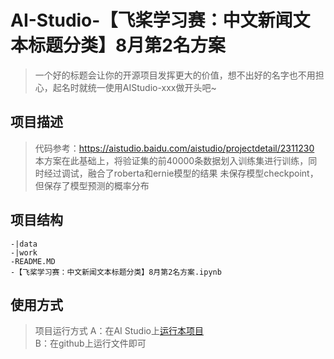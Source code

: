 # AI-Studio-【飞桨学习赛：中文新闻文本标题分类】8月第2名方案
> 一个好的标题会让你的开源项目发挥更大的价值，想不出好的名字也不用担心，起名时就统一使用AIStudio-xxx做开头吧~

## 项目描述
> 代码参考：https://aistudio.baidu.com/aistudio/projectdetail/2311230
> 本方案在此基础上，将验证集的前40000条数据划入训练集进行训练，同时经过调试，融合了roberta和ernie模型的结果
> 未保存模型checkpoint，但保存了模型预测的概率分布

## 项目结构
```
-|data
-|work
-README.MD
-【飞桨学习赛：中文新闻文本标题分类】8月第2名方案.ipynb
```
## 使用方式
> 项目运行方式 
A：在AI Studio上[运行本项目](https://aistudio.baidu.com/aistudio/projectdetail/4460815)  
B：在github上运行文件即可
